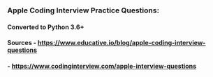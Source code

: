 ### Apple Coding Interview Practice Questions:
#### Converted to Python 3.6+
#### Sources - https://www.educative.io/blog/apple-coding-interview-questions
####         - https://www.codinginterview.com/apple-interview-questions
